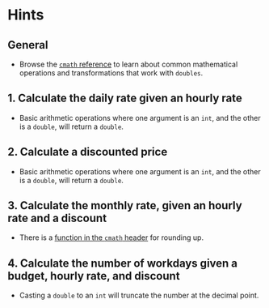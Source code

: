 # Hints

## General

- Browse the [`cmath` reference][cmath-reference] to learn about common mathematical operations and transformations that work with `doubles`.

## 1. Calculate the daily rate given an hourly rate

- Basic arithmetic operations where one argument is an `int`, and the other is a `double`, will return a `double`.

## 2. Calculate a discounted price

- Basic arithmetic operations where one argument is an `int`, and the other is a `double`, will return a `double`.

## 3. Calculate the monthly rate, given an hourly rate and a discount

- There is a [function in the `cmath` header][cmath-ceil] for rounding up.

## 4. Calculate the number of workdays given a budget, hourly rate, and discount

- Casting a `double` to an `int` will truncate the number at the decimal point.

[cmath-reference]: https://en.cppreference.com/w/cpp/header/cmath
[cmath-ceil]: https://en.cppreference.com/w/cpp/numeric/math/ceil